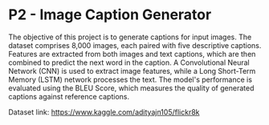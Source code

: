 # P2 - Image Caption Generator

The objective of this project is to generate captions for input images. The dataset comprises 8,000 images, each paired with five descriptive captions. Features are extracted from both images and text captions, which are then combined to predict the next word in the caption. A Convolutional Neural Network (CNN) is used to extract image features, while a Long Short-Term Memory (LSTM) network processes the text. The model's performance is evaluated using the BLEU Score, which measures the quality of generated captions against reference captions.

Dataset link: https://www.kaggle.com/adityajn105/flickr8k
